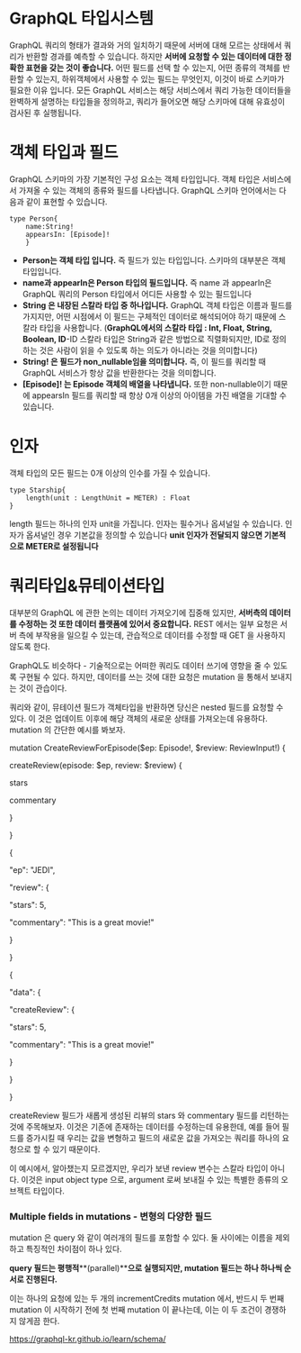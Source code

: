 GraphQL 타입시스템
=
GraphQL 쿼리의 형태가 결과와 거의 일치하기 때문에 서버에 대해 모르는 상태에서 쿼리가 반환할 경과를 예측할 수 있습니다. 하지만 **서버에 요청할 수 있는 데이터에 대한 정확한 표현을 갖는 것이 좋습니다.** 어떤 필드를 선택 할 수 있는지, 어떤 종류의 객체를 반환할 수 있는지, 하위객체에서 사용할 수 있는 필드는 무엇인지, 이것이 바로 스키마가 필요한 이유 입니다.
모든 GraphQL 서비스는 해당 서비스에서 쿼리 가능한 데이터들을 완벽하게 설명하는 타입들을 정의하고, 쿼리가 들어오면 해당 스키마에 대해 유효성이 검사된 후 실행됩니다.

객체 타입과 필드
=
GraphQL 스키마의 가장 기본적인 구성 요소는 객체 타입입니다. 객체 타입은 서비스에서 가져올 수 있는 객체의 종류와 필드를 나타냅니다. GraphQL 스키마 언어에서는 다음과 같이 표현할 수 있습니다.
~~~
type Person{
	name:String!
	appearsIn: [Episode]!
	}
~~~
- **Person는 객체 타입 입니다.** 즉 필드가 있는 타입입니다. 스키마의 대부분은 객체 타입입니다.
- **name과 appearIn은 Person 타입의 필드입니다.** 즉 name 과 appearIn은 GraphQL 쿼리의 Person 타입에서 어디든 사용할 수 있는 필드입니다
- **String 은 내장된 스칼라 타입 중 하나입니다.** GraphQL 객체 타입은 이름과 필드를 가지지만, 어떤 시점에서 이 필드는 구체적인 데이터로 해석되어야 하기 때문에 스칼라 타입을 사용합니다. (**GraphQL에서의 스칼라 타입 : Int, Float, String, Boolean, ID**-ID 스칼라 타입은 String과 같은 방법으로 직렬화되지만, ID로 정의하는 것은 사람이 읽을 수 있도록 하는 의도가 아니라는 것을 의미합니다) 	
- **String! 은 필드가 non_nullable임을 의미합니다.** 즉, 이 필드를 쿼리할 때 GraphQL 서비스가 항상 값을 반환한다는 것을 의미합니다.
- **[Episode]! 는 Episode 객체의 배열을 나타냅니다.** 또한 non-nullable이기 때문에 appearsIn 필드를 쿼리할 때 항상 0개 이상의 아이템을 가진 배열을 기대할 수 있습니다.

인자
=
객체 타입의 모든 필드는 0개 이상의 인수를 가질 수 있습니다.
~~~
type Starship{
	length(unit : LengthUnit = METER) : Float
}
~~~
length 필드는 하나의 인자 unit을 가집니다. 인자는 필수거나 옵셔널일 수 있습니다. 인자가 옵셔널인 경우 기본값을 정의할 수 있습니다 **unit 인자가 전달되지 않으면 기본적으로 METER로 설정됩니다**

쿼리타입&뮤테이션타입
=
대부분의 GraphQL 에 관한 논의는 데이터 가져오기에 집중해 있지만, **서버측의 데이터를 수정하는 것 또한 데이터 플랫폼에 있어서 중요합니다.** REST 에서는 일부 요청은 서버 측에 부작용을 일으킬 수 있는데, 관습적으로 데이터를 수정할 때 GET 을 사용하지 않도록 한다.

GraphQL도 비슷하다 - 기술적으로는 어떠한 쿼리도 데이터 쓰기에 영향을 줄 수 있도록 구현될 수 있다. 하지만, 데이터를 쓰는 것에 대한 요청은 mutation 을 통해서 보내지는 것이 관습이다.

쿼리와 같이, 뮤테이션 필드가 객체타입을 반환하면 당신은 nested 필드를 요청할 수 있다. 이 것은 업데이트 이후에 해당 객체의 새로운 상태를 가져오는데 유용하다. mutation 의 간단한 예시를 봐보자.

mutation  CreateReviewForEpisode($ep:  Episode!, $review:  ReviewInput!)  {

 createReview(episode:  $ep, review:  $review)  {

 stars

 commentary

 }

}

{

 "ep":  "JEDI",

 "review":  {

 "stars":  5,

 "commentary":  "This is a great movie!"

 }

}

{

 "data":  {

 "createReview":  {

 "stars":  5,

 "commentary":  "This is a great movie!"

 }

 }

}

  

createReview 필드가 새롭게 생성된 리뷰의 stars 와 commentary 필드를 리턴하는 것에 주목해보자. 이것은 기존에 존재하는 데이터를 수정하는데 유용한데, 예를 들어 필드를 증가시킬 때 우리는 값을 변형하고 필드의 새로운 값을 가져오는 쿼리를 하나의 요청으로 할 수 있기 때문이다.

이 예시에서, 알아챘는지 모르겠지만, 우리가 보낸 review 변수는 스칼라 타입이 아니다. 이것은 input object type 으로, argument 로써 보내질 수 있는 특별한 종류의 오브젝트 타입이다.

### Multiple fields in mutations - 변형의 다양한 필드

  

mutation 은 query 와 같이 여러개의 필드를 포함할 수 있다. 둘 사이에는 이름을 제외하고 특징적인 차이점이 하나 있다.

**query 필드는 평행적****(parallel)****으로 실행되지만, mutation 필드는 하나 하나씩 순서로 진행된다.**

이는 하나의 요청에 있는 두 개의 incrementCredits mutation 에서, 반드시 두 번째 mutation 이 시작하기 전에 첫 번째 mutation 이 끝나는데, 이는 이 두 조건이 경쟁하지 않게끔 한다.
	


https://graphql-kr.github.io/learn/schema/
<!--stackedit_data:
eyJoaXN0b3J5IjpbLTEwNjI3ODQ4MTYsLTMwNDg5OTMzOV19
-->